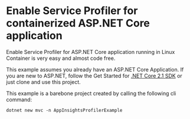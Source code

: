 # Enable Service Profiler for containerized ASP.NET Core application
Enable Service Profiler for ASP.NET Core application running in Linux Container is very easy and almost code free.

This example assumes you already have an ASP.NET Core Application. If you are new to ASP.NET, follow the Get Started for [.NET Core 2.1 SDK](https://dot.net) or just clone and use this project.

This example is a barebone project created by calling the following cli command:
```
dotnet new mvc -n AppInsightsProfilerExample
```